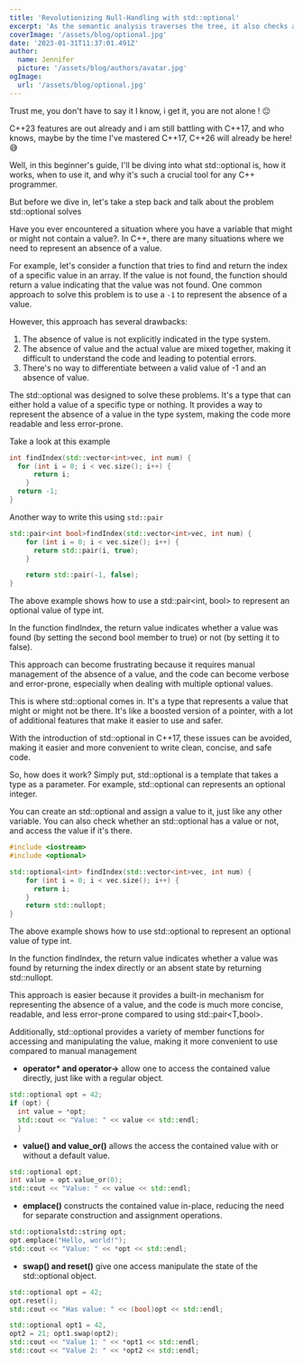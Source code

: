 ```yaml
---
title: 'Revolutionizing Null-Handling with std::optional'
excerpt: 'As the semantic analysis traverses the tree, it also checks and adds variables to the symbol table. The symbol table is like a dictionary for your code, it keeps track of all the variables and their types'
coverImage: '/assets/blog/optional.jpg'
date: '2023-01-31T11:37:01.491Z'
author:
  name: Jennifer
  picture: '/assets/blog/authors/avatar.jpg'
ogImage:
  url: '/assets/blog/optional.jpg'
---
```



Trust me, you don't have to say it I know, i get it, you are not alone ! 😔

C++23 features are out already and i am still battling with C++17, and who knows, maybe by the time I've mastered C++17, C++26 will already be here! 😅

Well, in this beginner's guide, I'll be diving into what std::optional is, how it works, when to use it, and why it's such a crucial tool for any C++ programmer.

But before we dive in, let's take a step back and talk about the problem std::optional solves

Have you ever encountered a situation where you have a variable that might or might not contain a value?. In C++, there are many situations where we need to represent an absence of a value. 

For example, let's consider a function that tries to find and return the index of a specific value in an array. If the value is not found, the function should return a value indicating that the value was not found. One common approach to solve this problem is to use a `-1` to represent the absence of a value. 

However, this approach has several drawbacks:

1.  The absence of value is not explicitly indicated in the type system.
2.  The absence of value and the actual value are mixed together, making it difficult to understand the code and leading to potential errors.
3.  There's no way to differentiate between a valid value of -1 and an absence of value.

The std::optional was designed to solve these problems. It's a type that can either hold a value of a specific type or nothing. It provides a way to represent the absence of a value in the type system, making the code more readable and less error-prone.

Take a look at this example 

```c++
int findIndex(std::vector<int>vec, int num) {
  for (int i = 0; i < vec.size(); i++) {
      return i;
    }
  return -1;
}
```
Another way to write this using `std::pair`

```c++
std::pair<int bool>findIndex(std::vector<int>vec, int num) {
    for (int i = 0; i < vec.size(); i++) {
      return std::pair(i, true);
    }

    return std::pair(-1, false);
}
```

The above example shows how to use a std::pair<int, bool> to represent an optional value of type int. 

In the function findIndex, the return value indicates whether a value was found (by setting the second bool member to true) or not (by setting it to false). 

This approach can become frustrating because it requires manual management of the absence of a value, and the code can become verbose and error-prone, especially when dealing with multiple optional values.

This is where std::optional comes in. It's a type that represents a value that might or might not be there. It's like a boosted version of a pointer, with a lot of additional features that make it easier to use and safer.

With the introduction of std::optional in C++17, these issues can be avoided, making it easier and more convenient to write clean, concise, and safe code.

So, how does it work? Simply put, std::optional is a template that takes a type as a parameter. For example, std::optional can represents an optional integer.

You can create an std::optional and assign a value to it, just like any other variable. You can also check whether an std::optional has a value or not, and access the value if it's there.

```c++
#include <iostream>
#include <optional>

std::optional<int> findIndex(std::vector<int>vec, int num) {
    for (int i = 0; i < vec.size(); i++) {
      return i;
    }
    return std::nullopt;
}
```

The above example shows how to use std::optional to represent an optional value of type int. 

In the function findIndex, the return value indicates whether a value was found by returning the index directly or an absent state by returning std::nullopt. 

This approach is easier because it provides a built-in mechanism for representing the absence of a value, and the code is much more concise, readable, and less error-prone compared to using std::pair<T,bool>. 

Additionally, std::optional provides a variety of member functions for accessing and manipulating the value, making it more convenient to use compared to manual management

-  __operator* and operator->__ allow one to access the contained value directly, just like with a regular object.

```c++
std::optional opt = 42; 
if (opt) { 
  int value = *opt; 
  std::cout << "Value: " << value << std::endl; 
  }
```
-  __value() and value_or()__ allows the access the contained value with or without a default value.

```c++
std::optional opt; 
int value = opt.value_or(0); 
std::cout << "Value: " << value << std::endl;
```

-  __emplace()__  constructs the contained value in-place, reducing the need for separate construction and assignment operations.
```c++
std::optionalstd::string opt; 
opt.emplace("Hello, world!"); 
std::cout << "Value: " << *opt << std::endl;
```

-  __swap() and reset()__ give one access manipulate the state of the std::optional object.

```c++
std::optional opt = 42; 
opt.reset(); 
std::cout << "Has value: " << (bool)opt << std::endl;
```

```c++
std::optional opt1 = 42, 
opt2 = 21; opt1.swap(opt2); 
std::cout << "Value 1: " << *opt1 << std::endl; 
std::cout << "Value 2: " << *opt2 << std::endl;
```
